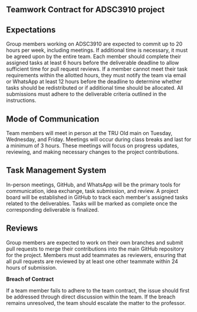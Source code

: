 ## Teamwork Contract for ADSC3910 project

## Expectations

Group members working on ADSC3910 are expected to commit up to 20 hours per week, including meetings. If additional time is necessary, it must be agreed upon by the entire team. Each member should complete their assigned tasks at least 6 hours before the deliverable deadline to allow sufficient time for pull request reviews. If a member cannot meet their task requirements within the allotted hours, they must notify the team via email or WhatsApp at least 12 hours before the deadline to determine whether tasks should be redistributed or if additional time should be allocated. All submissions must adhere to the deliverable criteria outlined in the instructions.

## Mode of Communication

Team members will meet in person at the TRU Old main on Tuesday, Wednesday, and Friday. Meetings will occur during class breaks and last for a minimum of 3 hours. These meetings will focus on progress updates, reviewing, and making necessary changes to the project contributions.

## Task Management System

In-person meetings, GitHub, and WhatsApp will be the primary tools for communication, idea exchange, task submission, and review. A project board will be established in GitHub to track each member's assigned tasks related to the deliverables. Tasks will be marked as complete once the corresponding deliverable is finalized.

## Reviews

Group members are expected to work on their own branches and submit pull requests to merge their contributions into the main GitHub repository for the project. Members must add teammates as reviewers, ensuring that all pull requests are reviewed by at least one other teammate within 24 hours of submission.

**Breach of Contract**

If a team member fails to adhere to the team contract, the issue should first be addressed through direct discussion within the team. If the breach remains unresolved, the team should escalate the matter to the professor.
